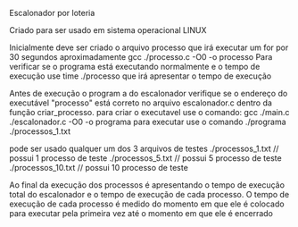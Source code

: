 Escalonador por loteria

Criado para ser usado em sistema operacional LINUX

Inicialmente deve ser criado o arquivo processo que irá executar um for por 30 segundos aproximadamente
gcc ./processo.c -O0 -o processo
Para verificar se o programa está executando normalmente e o tempo de execução use
time ./processo
que irá apresentar o tempo de execução

Antes de execução o program a do escalonador verifique se o endereço do executável "processo" está correto no arquivo escalonador.c dentro da função criar_processo.
para criar o executavel use o comando: gcc ./main.c ./escalonador.c -O0 -o programa
para executar use o comando ./programa ./processos_1.txt

pode ser usado qualquer um dos 3 arquivos de testes
./processos_1.txt // possui 1 processo de teste
./processos_5.txt // possui 5 processo de teste
./processos_10.txt // possui 10 processo de teste

Ao final da execução dos processos é apresentando o tempo de execução total do escalonador e o tempo de execução de cada processo.
O tempo de execução de cada processo é medido do momento em que ele é colocado para executar pela primeira vez até o momento em que ele é encerrado
